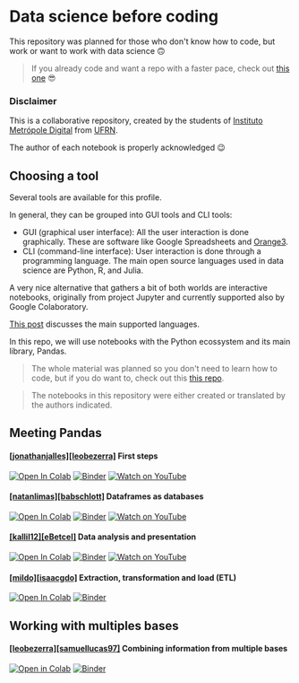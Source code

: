 # Data science before coding

This repository was planned for those who don't know how to code, but work or want to work with data science 🙃

> If you already code and want a repo with a faster pace, check out [this one](https://github.com/ivanovitchm/datascience_one_2019_1) 😎

### Disclaimer

This is a collaborative repository, created by the students of [Instituto Metrópole Digital](imd.ufrn.br) from [UFRN](ufrn.br).

The author of each notebook is properly acknowledged 😉 

## Choosing a tool

Several tools are available for this profile.

In general, they can be grouped into GUI tools and CLI tools:
- GUI (graphical user interface): All the user interaction is done graphically. These are software like Google Spreadsheets and [Orange3](https://orange.biolab.si). 
- CLI (command-line interface): User interaction is done through a programming language. The main open source languages used in data science are Python, R, and Julia.

A very nice alternative that gathers a bit of both worlds are interactive notebooks, originally from project Jupyter and currently supported also by Google Colaboratory.

[This post](https://medium.com/@leobezerra_90682/python-r-messi-and-cristiano-d2b5278dbd5a) discusses the main supported languages.

In this repo, we will use notebooks with the Python ecossystem and its main library, Pandas.

> The whole material was planned so you don't need to learn how to code, but if you do want to, check out this [this repo](https://github.com/leobezerra/python-zero).

> The notebooks in this repository were either created or translated by the authors indicated.

## Meeting Pandas

#### [[jonathanjalles]](https://github.com/jonathanjalles)[[leobezerra]](https://github.com/leobezerra) First steps
[![Open In Colab](https://colab.research.google.com/assets/colab-badge.svg)](https://colab.research.google.com/github/leobezerra/pandas-zero/blob/master/en/notebooks/First_steps.ipynb)
[![Binder](https://mybinder.org/badge_logo.svg)](https://mybinder.org/v2/gh/leobezerra/pandas-zero/master/)
[![Watch on YouTube](https://img.shields.io/badge/Watch%20on-YouTube-red.svg)](https://youtu.be/B0WAbK1JMw0)

#### [[natanlimas]](https://github.com/natanlimas)[[babschlott]](https://github.com/babschlott) Dataframes as databases
[![Open In Colab](https://colab.research.google.com/assets/colab-badge.svg)](https://colab.research.google.com/github/leobezerra/pandas-zero/blob/master/en/notebooks/DataframeDB.ipynb)
[![Binder](https://mybinder.org/badge_logo.svg)](https://mybinder.org/v2/gh/leobezerra/pandas-zero/master/)
[![Watch on YouTube](https://img.shields.io/badge/Watch%20on-YouTube-red.svg)](https://youtu.be/DdXcrXc142g)

#### [[kallil12]](https://github.com/kallil12)[[eBetcel]](https://github.com/eBetcel) Data analysis and presentation
[![Open In Colab](https://colab.research.google.com/assets/colab-badge.svg)](https://colab.research.google.com/github/leobezerra/pandas-zero/blob/master/en/notebooks/Visualization.ipynb)
[![Binder](https://mybinder.org/badge_logo.svg)](https://mybinder.org/v2/gh/leobezerra/pandas-zero/master/)
[![Watch on YouTube](https://img.shields.io/badge/Watch%20on-YouTube-red.svg)](https://youtu.be/T6vWiEvAy4U)

#### [[mildo]](https://github.com/mildo)[[isaacgdo]](https://github.com/isaacgdo) Extraction, transformation and load (ETL)
[![Open In Colab](https://colab.research.google.com/assets/colab-badge.svg)](https://colab.research.google.com/github/leobezerra/pandas-zero/blob/master/en/notebooks/ETL.ipynb)
[![Binder](https://mybinder.org/badge_logo.svg)](https://mybinder.org/v2/gh/leobezerra/pandas-zero/master/)

## Working with multiples bases

#### [[leobezerra]](https://github.com/leobezerra)[[samuellucas97]](https://github.com/Samuellucas97) Combining information from multiple bases
[![Open in Colab](https://colab.research.google.com/assets/colab-badge.svg)](https://colab.research.google.com/github/leobezerra/pandas-zero/blob/master/en/notebooks/Combining_Information_From_Multiple_Bases.ipynb)
[![Binder](https://mybinder.org/badge_logo.svg)](https://mybinder.org/v2/gh/leobezerra/pandas-zero/master/)


